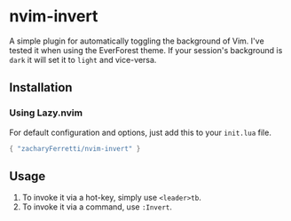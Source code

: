 # nvim-invert 
A simple plugin for automatically toggling the background of Vim. I've tested it when using the EverForest theme. If your session's background is `dark` it will set it to `light` and vice-versa.

## Installation 
### Using Lazy.nvim
For default configuration and options, just add this to your `init.lua` file.

```lua
{ "zacharyFerretti/nvim-invert" }
```

## Usage 
1. To invoke it via a hot-key, simply use `<leader>tb`. 
2. To invoke it via a command, use `:Invert`.
